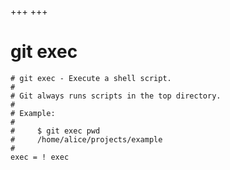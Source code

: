 +++
+++

# git exec

```gitconfig
# git exec - Execute a shell script. 
#
# Git always runs scripts in the top directory.
#
# Example:
#
#     $ git exec pwd
#     /home/alice/projects/example
#
exec = ! exec
```
